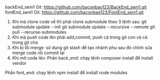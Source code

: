 backEnd_sem1 Git: https://github.com/baconbao123/BackEnd_sem1.git
fontEnd_sem1 Git: https://github.com/baconbao123/FontEnd_sem1.git
1. Khi mà clone code về thì phải clone submodule theo 3 lệnh sau:
git submodule update --init
git submodule update --recursive --remote
git pull --recurse-submodules
2. Khi mà push code lên phải add,commit, push cả trong git con và cả trong git cha
3. Khi bị lỗi merge: sử dụng git stash để tạo nhánh phụ sau đó chỉnh sửa merge code rồi commit lại
4. Khi mở code lên:
Phần back_end: chạy lệnh 
        composer install 
để install vendor

Phần font_end: chạy lệnh
        npm install 
để install node modules